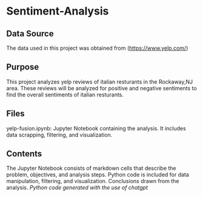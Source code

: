 # Sentiment-Analysis

## Data Source
The data used in this project was obtained from
(https://www.yelp.com/)

## Purpose
This project analyzes yelp reviews of italian resturants in the Rockaway,NJ area. These reviews will be analyzed for positive and negative sentiments to find the overall sentiments of italian resturants. 

## Files
yelp-fusion.ipynb: Jupyter Notebook containing the analysis. It includes data scrapping, filtering, and visualization.

## Contents
The Jupyter Notebook consists of markdown cells that describe the problem, objectives, and analysis steps.
Python code is included for data manipulation, filtering, and visualization.
Conclusions drawn from the analysis.
*Python code generated with the use of chatgpt*
